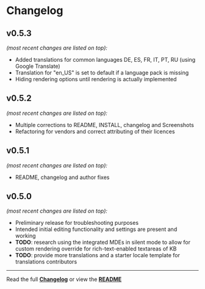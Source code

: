 # Changelog


## v0.5.3

_(most recent changes are listed on top):_
* Added translations for common languages DE, ES, FR, IT, PT, RU (using Google Translate)
* Translation for "en_US" is set to default if a language pack is missing
* Hiding rendering options until rendering is actually implemented 

## v0.5.2

_(most recent changes are listed on top):_
- Multiple corrections to README, INSTALL, changelog and Screenshots
- Refactoring for vendors and correct attributing of their licences

## v0.5.1

_(most recent changes are listed on top):_
- README, changelog and author fixes

## v0.5.0

_(most recent changes are listed on top):_
- Preliminary release for troubleshooting purposes
- Intended initial editing functionality and settings are present and working
- **TODO**: research using the integrated MDEs in silent mode to allow for custom rendering override for rich-text-enabled textareas of KB
- **TODO**: provide more translations and a starter locale template for translations contributors

---

Read the full [**Changelog**](changelog.md "See changes") or view the [**README**](README.md "View README")
